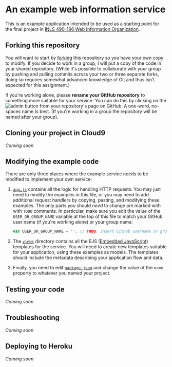 # An example web information service

This is an example application intended to be used as a starting point for the final project in [INLS 490-186 Web Information Organization](http://aeshin.org/teaching/inls-490-186/2012/sp/).

## Forking this repository

You will want to start by [forking](http://help.github.com/fork-a-repo/) this repository so you have your own copy to modify. If you decide to work in a group, I will put a copy of the code in your shared repository. (While it's possible to collaborate with your group by pushing and pulling commits across your two or three separate forks, doing so requires somewhat advanced knowledge of Git and thus isn't expected for this assignment.)

If you're working alone, please **rename your GitHub repository** to something more suitable for your service. You can do this by clicking on the ![admin](/sils-webinfo/election/raw/master/doc/img/admin.png) button from your repository's page on GitHub. A one-word, no-spaces name is best. (If you're working in a group the repository will be named after your group).

## Cloning your project in Cloud9

*Coming soon*

## Modifying the example code

There are only three places where the example service needs to be modified to implement your own service:

1. [`app.js`](https://github.com/sils-webinfo/election/blob/master/app.js) contains all the logic for handling HTTP requests. You may just need to modify the examples in this file, or you may need to add additional request handlers by copying, pasting, and modifying these examples. The only parts you should *need* to change are marked with with `TODO` comments. In particular, make sure you edit the value of the `USER_OR_GROUP_NAME` variable at the top of this file to match your GitHub user name (if you're working alone) or your group name:

    ```javascript
    var USER_OR_GROUP_NAME = ''; // TODO: Insert GitHub username or group name.
    ```

1. The [`views`](https://github.com/sils-webinfo/election/tree/master/views) directory contains all the EJS ([Embedded JavaScript](http://embeddedjs.com/)) templates for the service. You will need to create new templates suitable for your application, using these examples as models. The templates should include the metadata describing your application flow and data.

1. Finally, you need to edit [`package.json`](https://github.com/sils-webinfo/election/blob/master/package.json) and change the value of the `name` property to whatever you named your project.

## Testing your code

*Coming soon*

## Troubleshooting

*Coming soon*

## Deploying to Heroku

*Coming soon*


